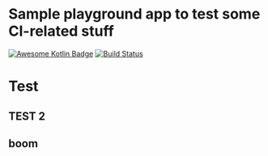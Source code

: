 # Sample playground app to test some CI-related stuff 

[![Awesome Kotlin Badge](https://kotlin.link/awesome-kotlin.svg)](https://github.com/KotlinBy/awesome-kotlin)
[![Build Status](https://app.bitrise.io/app/5886b80ed27db496/status.svg?token=bymAE4hXBPzYCcOoDiAlqg&branch=master)](https://app.bitrise.io/app/5886b80ed27db496)

# Test 
## TEST 2 

## boom 